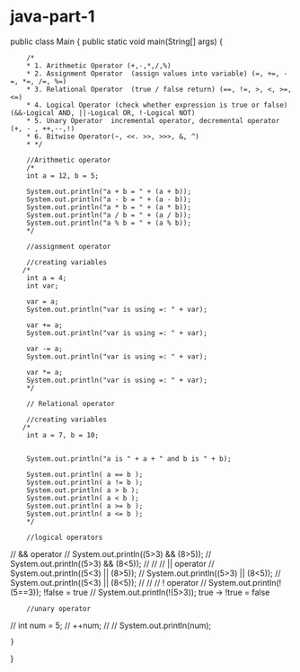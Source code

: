 # java-part-1



public class Main {
    public static void main(String[] args) {

        /*
        * 1. Arithmetic Operator (+,-,*,/,%)
        * 2. Assignment Operator  (assign values into variable) (=, +=, -=, *=, /=, %=)
        * 3. Relational Operator  (true / false return) (==, !=, >, <, >=, <=)
        * 4. Logical Operator (check whether expression is true or false) (&&-Logical AND, ||-Logical OR, !-Logical NOT)
        * 5. Unary Operator  incremental operator, decremental operator (+, - , ++,--,!)
        * 6. Bitwise Operator(~, <<. >>, >>>, &, ^)
        * */

        //Arithmetic operator
        /*
        int a = 12, b = 5;

        System.out.println("a + b = " + (a + b));
        System.out.println("a - b = " + (a - b));
        System.out.println("a * b = " + (a * b));
        System.out.println("a / b = " + (a / b));
        System.out.println("a % b = " + (a % b));
        */

        //assignment operator

        //creating variables
       /*
        int a = 4;
        int var;

        var = a;
        System.out.println("var is using =: " + var);

        var += a;
        System.out.println("var is using =: " + var);

        var -= a;
        System.out.println("var is using =: " + var);

        var *= a;
        System.out.println("var is using =: " + var);
        */

        // Relational operator

        //creating variables
       /*
        int a = 7, b = 10;


        System.out.println("a is " + a + " and b is " + b);

        System.out.println( a == b );
        System.out.println( a != b );
        System.out.println( a > b );
        System.out.println( a < b );
        System.out.println( a >= b );
        System.out.println( a <= b );
        */

        //logical operators

//        && operator
//        System.out.println((5>3) && (8>5));
//        System.out.println((5>3) && (8<5));
//
//        //        || operator
//        System.out.println((5<3) || (8>5));
//        System.out.println((5>3) || (8<5));
//        System.out.println((5<3) || (8<5));
//
//        //        ! operator
//        System.out.println(!(5==3));    !false = true
//        System.out.println(!(5>3));     true -> !true = false


        //unary operator
//        int num = 5;
//        ++num;
//
//        System.out.println(num);






    }
}
